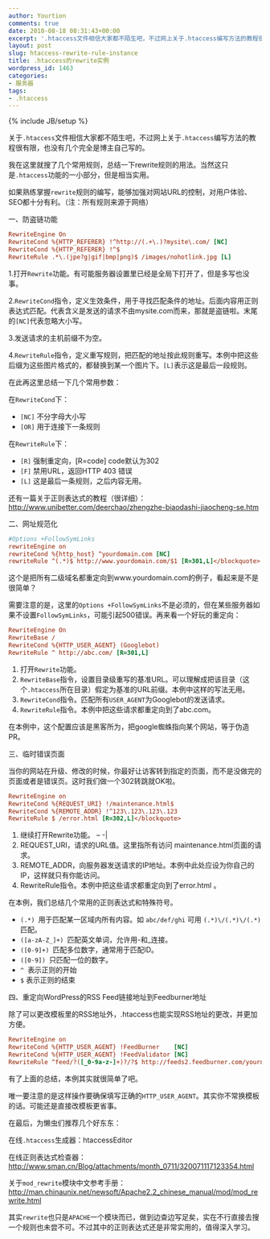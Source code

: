 ```yaml
---
author: Yourtion
comments: true
date: 2010-08-18 08:31:43+00:00
excerpt: '.htaccess文件相信大家都不陌生吧，不过网上关于.htaccess编写方法的教程很有限，也没有几个完全是博主自己写的。我在这里就搜了几个常用规则，总结一下rewrite规则的用法。当然这只是.htaccess功能的一小部分，但是相当实用。如果熟练掌握rewrite规则的编写，能够加强对网站URL的控制，对用户体验、SEO都十分有利。'
layout: post
slug: htaccess-rewrite-rule-instance
title: .htaccess的rewrite实例
wordpress_id: 1463
categories:
- 服务器
tags:
- .htaccess
---
```

{% include JB/setup %}

关于```.htaccess```文件相信大家都不陌生吧，不过网上关于```.htaccess```编写方法的教程很有限，也没有几个完全是博主自己写的。

我在这里就搜了几个常用规则，总结一下rewrite规则的用法。当然这只是```.htaccess```功能的一小部分，但是相当实用。

如果熟练掌握```rewrite```规则的编写，能够加强对网站URL的控制，对用户体验、SEO都十分有利。（注：所有规则来源于网络）

一、防盗链功能


```ini
RewriteEngine On
RewriteCond %{HTTP_REFERER} !^http://(.+\.)?mysite\.com/ [NC]
RewriteCond %{HTTP_REFERER} !^$
RewriteRule .*\.(jpe?g|gif|bmp|png)$ /images/nohotlink.jpg [L]
```

1.打开```Rewrite```功能。有可能服务器设置里已经是全局下打开了，但是多写也没事。

2.```RewriteCond```指令，定义生效条件，用于寻找匹配条件的地址。后面内容用正则表达式匹配。代表含义是发送的请求不由mysite.com而来，那就是盗链啦。末尾的```[NC]```代表忽略大小写。

3.发送请求的主机前缀不为空。

4.```RewriteRule```指令，定义重写规则，把匹配的地址按此规则重写。本例中把这些后缀为这些图片格式的，都替换到某一个图片下。```[L]```表示这是最后一段规则。

在此再这里总结一下几个常用参数：


在```RewriteCond```下：

* ```[NC]```  不分字母大小写
* ```[OR]```  用于连接下一条规则

在```RewriteRule```下：

* ```[R]``` 强制重定向，[R=code] code默认为302
* ```[F]``` 禁用URL，返回HTTP 403 错误
* ```[L]``` 这是最后一条规则，之后内容无用。


还有一篇关于正则表达式的教程（很详细）：http://www.unibetter.com/deerchao/zhengzhe-biaodashi-jiaocheng-se.htm

二、网址规范化

```ini
#Options +FollowSymLinks
rewriteEngine on
rewriteCond %{http_host} ^yourdomain.com [NC]
rewriteRule ^(.*)$ http://www.yourdomain.com/$1 [R=301,L]</blockquote>
```

这个是把所有二级域名都重定向到www.yourdomain.com的例子，看起来是不是很简单？

需要注意的是，这里的```Options +FollowSymLinks```不是必须的，但在某些服务器如果不设置```FollowSymLinks```，可能引起500错误。再来看一个好玩的重定向：

```ini
RewriteEngine On
RewriteBase /
RewriteCond %{HTTP_USER_AGENT} (Googlebot)
RewriteRule ^ http://abc.com/ [R=301,L]
```

1. 打开```Rewrite```功能。
2. ```RewriteBase```指令，设置目录级重写的基准URL。可以理解成把该目录（这个```.htaccess```所在目录）假定为基准的URL前缀。本例中这样的写法无用。
3. ```RewriteCond```指令。匹配所有```USER_AGENT```为Googlebot的发送请求。
4. ```RewriteRule```指令。本例中把这些请求都重定向到了abc.com。

在本例中，这个配置应该是黑客所为，把google蜘蛛指向某个网站，等于伪造PR。

三、临时错误页面

当你的网站在升级、修改的时候，你最好让访客转到指定的页面，而不是没做完的页面或者是错误页。这时我们做一个302转跳就OK啦。

```ini
RewriteEngine on
RewriteCond %{REQUEST_URI} !/maintenance.html$
RewriteCond %{REMOTE_ADDR} !^123\.123\.123\.123
RewriteRule $ /error.html [R=302,L]</blockquote>
```

1. 继续打开Rewrite功能。 – -|
2. REQUEST_URI，请求的URL值。这里指所有访问 maintenance.html页面的请求。
3. REMOTE_ADDR，向服务器发送请求的IP地址。本例中此处应设为你自己的 IP，这样就只有你能访问。
4. RewriteRule指令。本例中把这些请求都重定向到了error.html 。

在本例，我们总结几个常用的正则表达式和特殊符号。

* ```(.*) ```用于匹配某一区域内所有内容。如 ```abc/def/ghi``` 可用 ```(.*)\/(.*)\/(.*)```匹配。
* ```([a-zA-Z_]+) ```匹配英文单词，允许用-和_连接。
* ```([0-9]+) ```匹配多位数字，通常用于匹配ID。
* ```([0-9]) ```只匹配一位的数字。
* ```^ ```表示正则的开始
* ```$``` 表示正则的结束

四、重定向WordPress的RSS Feed链接地址到Feedburner地址

除了可以更改模板里的RSS地址外，.htaccess也能实现RSS地址的更改，并更加方便。

```ini
RewriteEngine on
RewriteCond %{HTTP_USER_AGENT} !FeedBurner    [NC]
RewriteCond %{HTTP_USER_AGENT} !FeedValidator [NC]
RewriteRule ^feed/?([_0-9a-z-]+)?/?$ http://feeds2.feedburner.com/yourname [R=302,NC,L]
```

有了上面的总结，本例其实就很简单了吧。

唯一要注意的是这样操作要确保填写正确的```HTTP_USER_AGENT```。其实你不常换模板的话。可能还是直接改模板更省事。

在最后，为懒虫们推荐几个好东东：

在线```.htaccess```生成器：htaccessEditor

在线正则表达式检查器：http://www.sman.cn/Blog/attachments/month_0711/320071117123354.html

关于```mod_rewrite```模块中文参考手册：http://man.chinaunix.net/newsoft/Apache2.2_chinese_manual/mod/mod_rewrite.html

其实```rewrite```也只是```APACHE```一个模块而已，做到边查边写足矣，实在不行直接去搜一个规则也未尝不可。不过其中的正则表达式还是非常实用的，值得深入学习。
